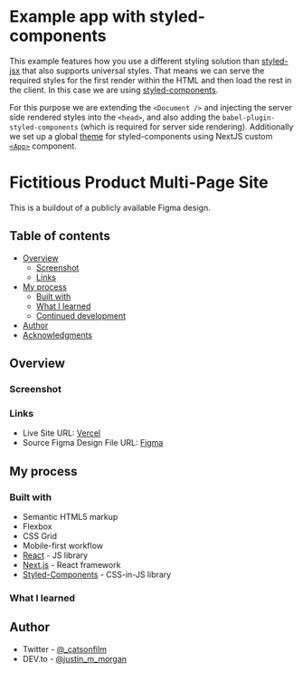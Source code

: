 # Example app with styled-components

This example features how you use a different styling solution than [styled-jsx](https://github.com/vercel/styled-jsx) that also supports universal styles. That means we can serve the required styles for the first render within the HTML and then load the rest in the client. In this case we are using [styled-components](https://github.com/styled-components/styled-components).

For this purpose we are extending the `<Document />` and injecting the server side rendered styles into the `<head>`, and also adding the `babel-plugin-styled-components` (which is required for server side rendering). Additionally we set up a global [theme](https://www.styled-components.com/docs/advanced#theming) for styled-components using NextJS custom [`<App>`](https://nextjs.org/docs/advanced-features/custom-app) component.


# Fictitious Product Multi-Page Site

This is a buildout of a publicly available Figma design.

## Table of contents

- [Overview](#overview)
  - [Screenshot](#screenshot)
  - [Links](#links)
- [My process](#my-process)
  - [Built with](#built-with)
  - [What I learned](#what-i-learned)
  - [Continued development](#continued-development)
- [Author](#author)
- [Acknowledgments](#acknowledgments)

## Overview

### Screenshot

### Links

- Live Site URL: [Vercel](product-multi-page.vercel.app)
- Source Figma Design File URL: [Figma](https://www.figma.com/file/XFFrNxurtkurMGHdy5HcFh/MyProduct-Community)

## My process

### Built with

- Semantic HTML5 markup
- Flexbox
- CSS Grid
- Mobile-first workflow
- [React](https://reactjs.org/) - JS library
- [Next.js](https://nextjs.org/) - React framework
- [Styled-Components](https://styled-components.com) - CSS-in-JS library

### What I learned



## Author

- Twitter - [@_catsonfilm](https://www.twitter.com/_catsonfilm)
- DEV.to - [@justin_m_morgan](https://dev.to/justin_m_morgan)

